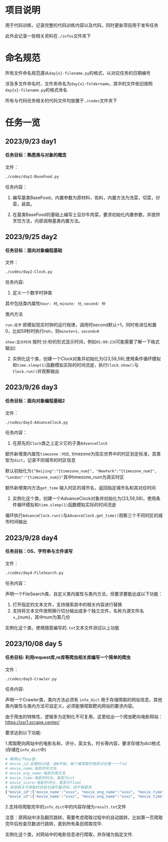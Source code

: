 # 项目说明

用于代码训练，记录完整的代码训练内容以及代码，同时更新项目用于发布任务

此外会记录一些相关资料在`./infos`文件夹下

# 命名规范

所有文件命名规范遵从`day{x}-filename.py`的格式，以对应任务的日期编号

涉及多文件命名时，文件夹命名为`day{x}-foldername`，其中的文件依旧按照`day{x}-filename.py`的格式命名

所有与代码任务相关的代码文件均放置于`./codes`文件夹下

# 任务一览

## 2023/9/23 day1

#### 任务目标：熟悉类与对象的概念
文件：

```bash
./codes/day1-BaseFood.py
```

任务内容：

1. 编写基类BaseFood，内置参数为原材料，佐料，内置方法为洗菜，切菜，炒菜，装盘。

2. 在基类BaseFood的基础上编写土豆炒牛肉菜，要求初始化内置参数，并提供烹饪方法，内部调用基类内置方法。

## 2023/9/25 day2

#### 任务目标：面向对象编程基础
文件：

```bash
./codes/day2-Clock.py
```

任务内容:

1. 定义一个数字时钟类

其中包括类内属性`hour: 时`, `minute: 分`, `second: 秒`

类内方法

`run:走字` 即模拟现实时钟的运行规律，调用时second默认+1，同时有进位和置0，比如59秒时执行run，则`minute+1，second=0`

`show:显示时间` 按时:分:秒的形式显示时间，例如`01:09:23`(可能需要了解一下格式输出)

2. 实例化这个类，创建一个Clock对象并初始化为(23,59,58),使用条件循环模拟和`time.sleep(1)`函数模拟实际的时间流逝，执行`Clock.show()`与`Clock.run()`并观察输出

## 2023/9/26 day3

#### 任务目标：面向对象编程基础2
文件：

```bash
./codes/day3-AdvanceClock.py
```

任务内容：

1. 在原先的`Clock`类之上定义它的子类`AdvanceClock`

额外新增类内属性`timezone：时区`, timezone为现实世界中的时区划定标准，其类型为`dict`，记录不同城市的时区信息

默认初始化为`{"Beijing":"{timezone_num}", "NewYork":"{timezone_num}", "London":"{timezone_num}}"`其中timezone_num为真实时区

额外新增类内方法`get_time` 输入时区的城市名，返回指定城市名和其对应时间

2. 实例化这个类，创建一个AdvanceClock对象并初始化为(23,59,58)，使用条件循环模拟和`time.sleep(1)`函数模拟实际的时间流逝

循环执行`AdvanceClock.run()`与`AdvanceClock.get_time()`观察三个不同时区的城市时间输出

## 2023/9/28 day4

#### 任务目标：OS、字符串与文件读写
文件：

```bash
./codes/day4-FileSearch.py
```

任务内容：

声明一个FileSearch类，自定义类内属性与类内方法，但要求要能达成以下功能：

1. 打开指定的文本文件，支持搜索其中的相关内容进行替换
2. 支持将文本文件按照换行切分输出成多个独立文件，名称为源文件名+_{num}，其中num为第几份

实例化这个类，使用随意编写的`.txt`文本文件测试以上功能

## 2023/10/08 day 5

#### 任务目标: 利用request库,re库等爬虫相关库编写一个简单的爬虫

文件：

```bash
./codes/day5-Crawler.py
```

任务内容:

声明一个Crawler类，类内方法必须有 `info_dict` 用于存储爬取的网站信息，其他类内属性与类内方法可自定义，必须能够爬取靶向网站的要求内容。

由于爬虫的特殊性，逻辑多为定制化不可复用，这里给出一个爬虫靶向电影网站：https://ssr1.scrape.center/

要求达到以下功能:

1.爬取靶向网站中的电影名称，评分，英文名，时长等内容，要求存储为dict格式(存储在`info_dict`中)

```python
# 解释以下key值:
# movie_id:自增的id值，由0开始，每个被爬取的电影对应唯一一个id
# movie_name:电影的中文名
# movie_eng_name:电影的英文名
# movie_time:电影的时长，类型为int
# movie_score:电影的评分，类型为float
# 其他相关可爬取的信息也请尽量添加，但不做要求
{"movie_id":{'movie_name':"xxxx", "movie_eng_name":"xxxx", "movie_time":120, "movie_score":9.5},
 "movie_id":{'movie_name':"xxxx", "movie_eng_name":"xxxx", "movie_time":120, "movie_score":9.5}}
```

2.支持将爬取完毕的`info_dict`中的内容存储为`result.txt`文件

注意：原网站中涉及翻页跳转，需要考虑爬取过程中的自动跳转，比如第一页爬取完毕后检查页数进行跳转，直到所有条目爬取完毕.

实例化这个类，对网站中的电影信息进行爬取，并存储为指定文件.